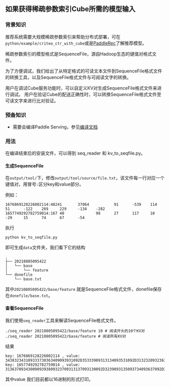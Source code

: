 ## 如果获得稀疏参数索引Cube所需的模型输入

### 背景知识

推荐系统需要大规模稀疏参数索引来帮助分布式部署，可在`python/example/criteo_ctr_with_cube`或是[PaddleRec](https://github.com/paddlepaddle/paddlerec)了解推荐模型。

稀疏参数索引的模型格式是SequenceFile，源自Hadoop生态的键值对格式文件。

为了方便调试，我们给出了从特定格式的可读文本文件到SequenceFile格式文件的转换工具，以及SequenceFile格式文件与可阅读文字的转换。

用户在调试Cube服务功能时，可以自定义KV对生成SequenceFile格式文件来进行调试。
用户在验证Cube的配送正确性时，可以转换SequenceFile格式文件至可读文字来进行比对验证。

### 预备知识

- 需要会编译Paddle Serving，参见[编译文档](./Compile_EN.md)

### 用法

在编译结束后的安装文件，可以得到 seq_reader 和 kv_to_seqfile.py。

#### 生成SequenceFile

在`output/tool/`下，修改`output/tool/source/file.txt`，该文件每一行对应一个键值对，用冒号`:`区分key和value部分。

例如：
```
1676869128226002114:48241       37064           91      -539    114     51      -122    269     229     -134    -282
1657749292782759014:167 40              98      27      117     10      -29     15      74      67      -54
```
执行
```
python kv_to_seqfile.py
```
即可生成`data`文件夹，我们看下它的结构

```
.
├── 20210805095422
│   └── base
│       └── feature
└── donefile
    └── base.txt
```
其中`20210805095422/base/feature` 就是SequenceFile格式文件，donefile保存在`donefile/base.txt`。

#### 查看SequenceFile

我们使用`seq_reader`工具来解读SequenceFile格式文件。
```
./seq_reader 20210805095422/base/feature 10 # 阅读开头的10个KV对
./seq_reader 20210805095422/base/feature # 阅读所有KV对
```

结果
```
key: 1676869128226002114 , value: 343832343109333730363409093931092D35333909313134093531092D3132320932363909323239092D313334092D323832
key: 1657749292782759014 , value: 3136370934300909393809323709313137093130092D3239093135093734093637092D3534
```

其中value 我们目前都以16进制的形式打印。
